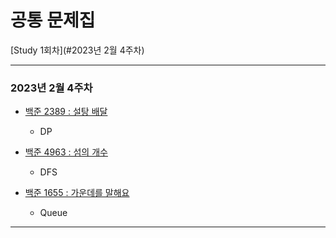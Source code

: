 # 공통 문제집

[Study 1회차](#2023년 2월 4주차)

---

### 2023년 2월 4주차

- [백준 2389 : 설탕 배달](https://www.acmicpc.net/problem/2839)
  
  - DP

- [백준 4963 : 섬의 개수](https://www.acmicpc.net/problem/4963)
  
  - DFS

- [백준 1655 : 가운데를 말해요](https://www.acmicpc.net/problem/1655)
  
  - Queue

---


